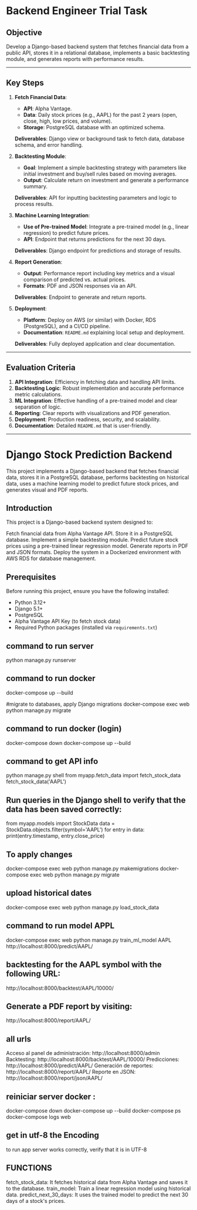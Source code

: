 # Backend Engineer Trial Task
## Objective
Develop a Django-based backend system that fetches financial data from a public API, stores it in a relational database, implements a basic backtesting module, and generates reports with performance results.

---
## Key Steps

1. **Fetch Financial Data**:
   - **API**: Alpha Vantage.
   - **Data**: Daily stock prices (e.g., AAPL) for the past 2 years (open, close, high, low prices, and volume).
   - **Storage**: PostgreSQL database with an optimized schema.

   **Deliverables**: Django view or background task to fetch data, database schema, and error handling.

2. **Backtesting Module**:
   - **Goal**: Implement a simple backtesting strategy with parameters like initial investment and buy/sell rules based on moving averages.
   - **Output**: Calculate return on investment and generate a performance summary.

   **Deliverables**: API for inputting backtesting parameters and logic to process results.

3. **Machine Learning Integration**:
   - **Use of Pre-trained Model**: Integrate a pre-trained model (e.g., linear regression) to predict future prices.
   - **API**: Endpoint that returns predictions for the next 30 days.

   **Deliverables**: Django endpoint for predictions and storage of results.

4. **Report Generation**:
   - **Output**: Performance report including key metrics and a visual comparison of predicted vs. actual prices.
   - **Formats**: PDF and JSON responses via an API.

   **Deliverables**: Endpoint to generate and return reports.

5. **Deployment**:
   - **Platform**: Deploy on AWS (or similar) with Docker, RDS (PostgreSQL), and a CI/CD pipeline.
   - **Documentation**: `README.md` explaining local setup and deployment.

   **Deliverables**: Fully deployed application and clear documentation.

---

## Evaluation Criteria

1. **API Integration**: Efficiency in fetching data and handling API limits.
2. **Backtesting Logic**: Robust implementation and accurate performance metric calculations.
3. **ML Integration**: Effective handling of a pre-trained model and clear separation of logic.
4. **Reporting**: Clear reports with visualizations and PDF generation.
5. **Deployment**: Production readiness, security, and scalability.
6. **Documentation**: Detailed `README.md` that is user-friendly.

---


# Django Stock Prediction Backend
This project implements a Django-based backend that fetches financial data, stores it in a PostgreSQL database, performs backtesting on historical data, uses a machine learning model to predict future stock prices, and generates visual and PDF reports.

## Introduction
This project is a Django-based backend system designed to:

Fetch financial data from Alpha Vantage API.
Store it in a PostgreSQL database.
Implement a simple backtesting module.
Predict future stock prices using a pre-trained linear regression model.
Generate reports in PDF and JSON formats.
Deploy the system in a Dockerized environment with AWS RDS for database management.

## Prerequisites
Before running this project, ensure you have the following installed:
- Python 3.12+
- Django 5.1+
- PostgreSQL
- Alpha Vantage API Key (to fetch stock data)
- Required Python packages (installed via `requirements.txt`)

## command to run server 
python manage.py runserver 

## command to run docker 
docker-compose up --build

#migrate to databases, apply Django migrations
docker-compose exec web python manage.py migrate

## command to run docker (login)
docker-compose down
docker-compose up --build


## command to get API info
python manage.py shell
from myapp.fetch_data import fetch_stock_data
fetch_stock_data('AAPL')

## Run queries in the Django shell to verify that the data has been saved correctly:
from myapp.models import StockData
data = StockData.objects.filter(symbol='AAPL')
for entry in data:
    print(entry.timestamp, entry.close_price)

## To apply changes
docker-compose exec web python manage.py makemigrations
docker-compose exec web python manage.py migrate

## upload historical dates
docker-compose exec web python manage.py load_stock_data


## command to run model APPL
docker-compose exec web python manage.py train_ml_model AAPL
http://localhost:8000/predict/AAPL/

## backtesting for the AAPL symbol with the following URL:
http://localhost:8000/backtest/AAPL/10000/

## Generate a PDF report by visiting:
http://localhost:8000/report/AAPL/

## all urls
Acceso al panel de administración: http://localhost:8000/admin
Backtesting: http://localhost:8000/backtest/AAPL/10000/
Predicciones: http://localhost:8000/predict/AAPL/
Generación de reportes: http://localhost:8000/report/AAPL/
Reporte en JSON: http://localhost:8000/report/json/AAPL/


## reiniciar server docker : 
docker-compose down
docker-compose up --build
docker-compose ps
docker-compose logs web

## get in utf-8 the Encoding
to run app server works correctly, verify that it is in UTF-8 

## FUNCTIONS
fetch_stock_data: It fetches historical data from Alpha Vantage and saves it to the database.
train_model: Train a linear regression model using historical data.
predict_next_30_days: It uses the trained model to predict the next 30 days of a stock's prices.
